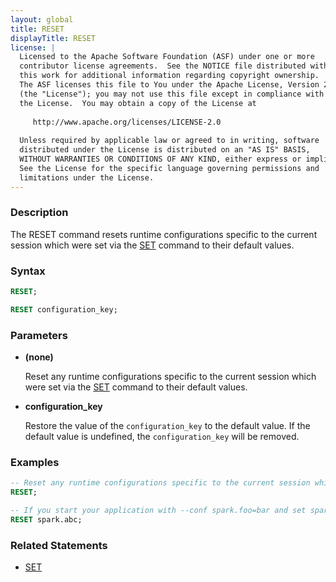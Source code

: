 ```yaml
---
layout: global
title: RESET
displayTitle: RESET
license: |
  Licensed to the Apache Software Foundation (ASF) under one or more
  contributor license agreements.  See the NOTICE file distributed with
  this work for additional information regarding copyright ownership.
  The ASF licenses this file to You under the Apache License, Version 2.0
  (the "License"); you may not use this file except in compliance with
  the License.  You may obtain a copy of the License at
 
     http://www.apache.org/licenses/LICENSE-2.0
 
  Unless required by applicable law or agreed to in writing, software
  distributed under the License is distributed on an "AS IS" BASIS,
  WITHOUT WARRANTIES OR CONDITIONS OF ANY KIND, either express or implied.
  See the License for the specific language governing permissions and
  limitations under the License.
---
```


### Description

The RESET command resets runtime configurations specific to the current session which were set via the [SET](sql-ref-syntax-aux-conf-mgmt-set.html) command to their default values.

### Syntax

```sql
RESET;

RESET configuration_key;
```

### Parameters

* **(none)**

    Reset any runtime configurations specific to the current session which were set via the [SET](sql-ref-syntax-aux-conf-mgmt-set.html) command to their default values.

* **configuration_key**

    Restore the value of the `configuration_key` to the default value. If the default value is undefined, the `configuration_key` will be removed.

### Examples

```sql
-- Reset any runtime configurations specific to the current session which were set via the SET command to their default values.
RESET;

-- If you start your application with --conf spark.foo=bar and set spark.foo=foobar in runtime, the example below will restore it to 'bar'. If spark.foo is not specified during starting, the example bellow will remove this config from the SQLConf. It will ignore nonexistent keys.
RESET spark.abc;
```

### Related Statements

* [SET](sql-ref-syntax-aux-conf-mgmt-set.html)
